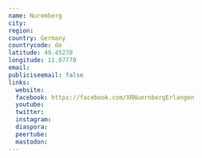 ```yaml
---
name: Nuremberg
city:
region:
country: Germany
countrycode: de
latitude: 49.45278
longitude: 11.07778
email:
publiciseemail: false
links:
  website:
  facebook: https://facebook.com/XRNuernbergErlangen
  youtube:
  twitter:
  instagram:
  diaspora:
  peertube:
  mastodon:
---
```

